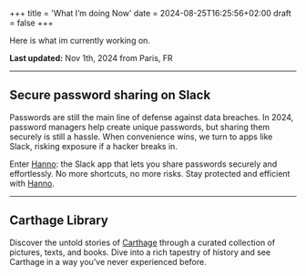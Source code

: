 +++
title = 'What I’m doing Now'
date = 2024-08-25T16:25:56+02:00
draft = false
+++

Here is what im currently  working on.

**Last updated:** Nov 1th, 2024 from Paris, FR

---

## Secure password sharing on Slack
Passwords are still the main line of defense against data breaches. In 2024, password managers help create unique passwords, but sharing them securely is still a hassle. When convenience wins, we turn to apps like Slack, risking exposure if a hacker breaks in.

Enter [Hanno](https://hanno.carthages.org): the Slack app that lets you share passwords securely and effortlessly. No more shortcuts, no more risks. Stay protected and efficient with [Hanno](https://hanno.carthages.org).


---
## Carthage Library
Discover the untold stories of [Carthage](https://lib.carthages.org) through a curated collection of pictures, texts, and books. Dive into a rich tapestry of history and see Carthage in a way you’ve never experienced before.